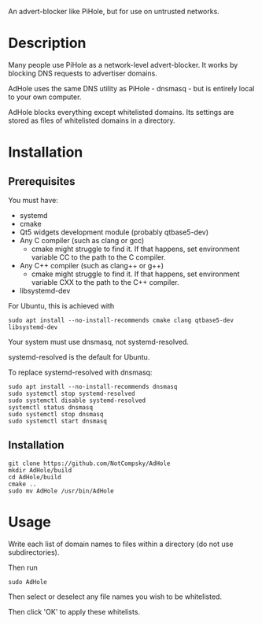An advert-blocker like PiHole, but for use on untrusted networks.

# Description

Many people use PiHole as a network-level advert-blocker. It works by blocking DNS requests to advertiser domains.

AdHole uses the same DNS utility as PiHole - dnsmasq - but is entirely local to your own computer.

AdHole blocks everything except whitelisted domains. Its settings are stored as files of whitelisted domains in a directory.

# Installation

## Prerequisites

You must have:

* systemd
* cmake
* Qt5 widgets development module (probably qtbase5-dev)
* Any C compiler (such as clang or gcc)
  * cmake might struggle to find it. If that happens, set environment variable CC to the path to the C compiler.
* Any C++ compiler (such as clang++ or g++)
  * cmake might struggle to find it. If that happens, set environment variable CXX to the path to the C++ compiler.
* libsystemd-dev

For Ubuntu, this is achieved with

    sudo apt install --no-install-recommends cmake clang qtbase5-dev libsystemd-dev

Your system must use dnsmasq, not systemd-resolved.

systemd-resolved is the default for Ubuntu.

To replace systemd-resolved with dnsmasq:

    sudo apt install --no-install-recommends dnsmasq
    sudo systemctl stop systemd-resolved
    sudo systemctl disable systemd-resolved
    systemctl status dnsmasq
    sudo systemctl stop dnsmasq
    sudo systemctl start dnsmasq

## Installation

    git clone https://github.com/NotCompsky/AdHole
    mkdir AdHole/build
    cd AdHole/build
    cmake ..
    sudo mv AdHole /usr/bin/AdHole

# Usage

Write each list of domain names to files within a directory (do not use subdirectories).

Then run

    sudo AdHole

Then select or deselect any file names you wish to be whitelisted.

Then click 'OK' to apply these whitelists.
